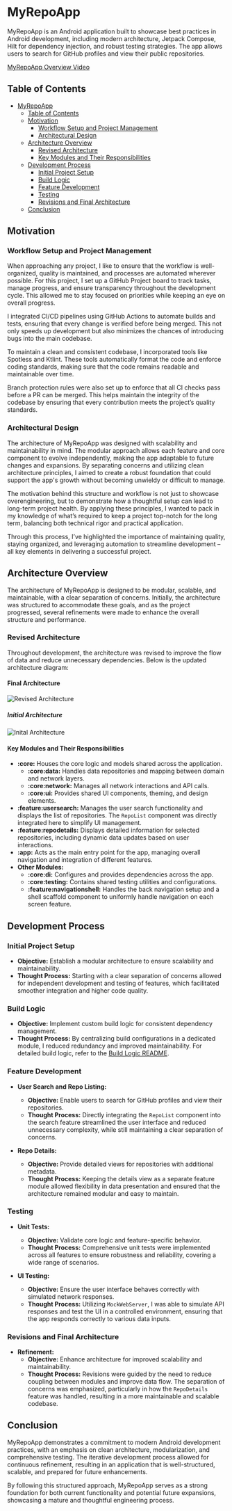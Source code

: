 # MyRepoApp

MyRepoApp is an Android application built to showcase best practices in Android development, including modern architecture, Jetpack Compose, Hilt for dependency injection, and robust testing strategies. The app allows users to search for GitHub profiles and view their public repositories.

[MyRepoApp Overview Video](./AppOverview.mp4)

## Table of Contents

- [MyRepoApp](#myrepoapp)
   - [Table of Contents](#table-of-contents)
   - [Motivation](#motivation)
      - [Workflow Setup and Project Management](#workflow-setup-and-project-management)
      - [Architectural Design](#architectural-design)
   - [Architecture Overview](#architecture-overview)
      - [Revised Architecture](#revised-architecture)
      - [Key Modules and Their Responsibilities](#key-modules-and-their-responsibilities)
   - [Development Process](#development-process)
      - [Initial Project Setup](#initial-project-setup)
      - [Build Logic](#build-logic)
      - [Feature Development](#feature-development)
      - [Testing](#testing)
      - [Revisions and Final Architecture](#revisions-and-final-architecture)
   - [Conclusion](#conclusion)

## Motivation

### Workflow Setup and Project Management

When approaching any project, I like to ensure that the workflow is well-organized, quality is maintained, and processes are automated wherever possible. For this project, I set up a GitHub Project board to track tasks, manage progress, and ensure transparency throughout the development cycle. This allowed me to stay focused on priorities while keeping an eye on overall progress.

I integrated CI/CD pipelines using GitHub Actions to automate builds and tests, ensuring that every change is verified before being merged. This not only speeds up development but also minimizes the chances of introducing bugs into the main codebase.

To maintain a clean and consistent codebase, I incorporated tools like Spotless and Ktlint. These tools automatically format the code and enforce coding standards, making sure that the code remains readable and maintainable over time.

Branch protection rules were also set up to enforce that all CI checks pass before a PR can be merged. This helps maintain the integrity of the codebase by ensuring that every contribution meets the project’s quality standards.

### Architectural Design

The architecture of MyRepoApp was designed with scalability and maintainability in mind. The modular approach allows each feature and core component to evolve independently, making the app adaptable to future changes and expansions. By separating concerns and utilizing clean architecture principles, I aimed to create a robust foundation that could support the app's growth without becoming unwieldy or difficult to manage.

The motivation behind this structure and workflow is not just to showcase overengineering, but to demonstrate how a thoughtful setup can lead to long-term project health. By applying these principles, I wanted to pack in my knowledge of what’s required to keep a project top-notch for the long term, balancing both technical rigor and practical application.

Through this process, I’ve highlighted the importance of maintaining quality, staying organized, and leveraging automation to streamline development – all key elements in delivering a successful project.


## Architecture Overview

The architecture of MyRepoApp is designed to be modular, scalable, and maintainable, with a clear separation of concerns. Initially, the architecture was structured to accommodate these goals, and as the project progressed, several refinements were made to enhance the overall structure and performance.

### Revised Architecture

Throughout development, the architecture was revised to improve the flow of data and reduce unnecessary dependencies. Below is the updated architecture diagram:

#### Final Architecture
![Revised Architecture](./RepoAppRevised.png)

##### Initial Architecture
![Inital Architecture](./RepoApp.png)

#### Key Modules and Their Responsibilities

- **:core:** Houses the core logic and models shared across the application.
   - **:core:data:** Handles data repositories and mapping between domain and network layers.
   - **:core:network:** Manages all network interactions and API calls.
   - **:core:ui:** Provides shared UI components, theming, and design elements.
- **:feature:usersearch:** Manages the user search functionality and displays the list of repositories. The `RepoList` component was directly integrated here to simplify UI management.
- **:feature:repodetails:** Displays detailed information for selected repositories, including dynamic data updates based on user interactions.
- **:app:** Acts as the main entry point for the app, managing overall navigation and integration of different features.
- **Other Modules:**
   - **:core:di:** Configures and provides dependencies across the app.
   - **:core:testing:** Contains shared testing utilities and configurations.
   - **:feature:navigationshell:** Handles the back navigation setup and a shell scaffold component to uniformly handle navigation on each screen feature.

## Development Process

### Initial Project Setup

- **Objective:** Establish a modular architecture to ensure scalability and maintainability.
- **Thought Process:** Starting with a clear separation of concerns allowed for independent development and testing of features, which facilitated smoother integration and higher code quality.

### Build Logic

- **Objective:** Implement custom build logic for consistent dependency management.
- **Thought Process:** By centralizing build configurations in a dedicated module, I reduced redundancy and improved maintainability. For detailed build logic, refer to the [Build Logic README](./build-logic/README.md).

### Feature Development

- **User Search and Repo Listing:**
   - **Objective:** Enable users to search for GitHub profiles and view their repositories.
   - **Thought Process:** Directly integrating the `RepoList` component into the search feature streamlined the user interface and reduced unnecessary complexity, while still maintaining a clear separation of concerns.

- **Repo Details:**
   - **Objective:** Provide detailed views for repositories with additional metadata.
   - **Thought Process:** Keeping the details view as a separate feature module allowed flexibility in data presentation and ensured that the architecture remained modular and easy to maintain.

### Testing

- **Unit Tests:**
   - **Objective:** Validate core logic and feature-specific behavior.
   - **Thought Process:** Comprehensive unit tests were implemented across all features to ensure robustness and reliability, covering a wide range of scenarios.

- **UI Testing:**
   - **Objective:** Ensure the user interface behaves correctly with simulated network responses.
   - **Thought Process:** Utilizing `MockWebServer`, I was able to simulate API responses and test the UI in a controlled environment, ensuring that the app responds correctly to various data inputs.

### Revisions and Final Architecture

- **Refinement:**
   - **Objective:** Enhance architecture for improved scalability and maintainability.
   - **Thought Process:** Revisions were guided by the need to reduce coupling between modules and improve data flow. The separation of concerns was emphasized, particularly in how the `RepoDetails` feature was handled, resulting in a more maintainable and scalable codebase.

## Conclusion

MyRepoApp demonstrates a commitment to modern Android development practices, with an emphasis on clean architecture, modularization, and comprehensive testing. The iterative development process allowed for continuous refinement, resulting in an application that is well-structured, scalable, and prepared for future enhancements.

By following this structured approach, MyRepoApp serves as a strong foundation for both current functionality and potential future expansions, showcasing a mature and thoughtful engineering process.

